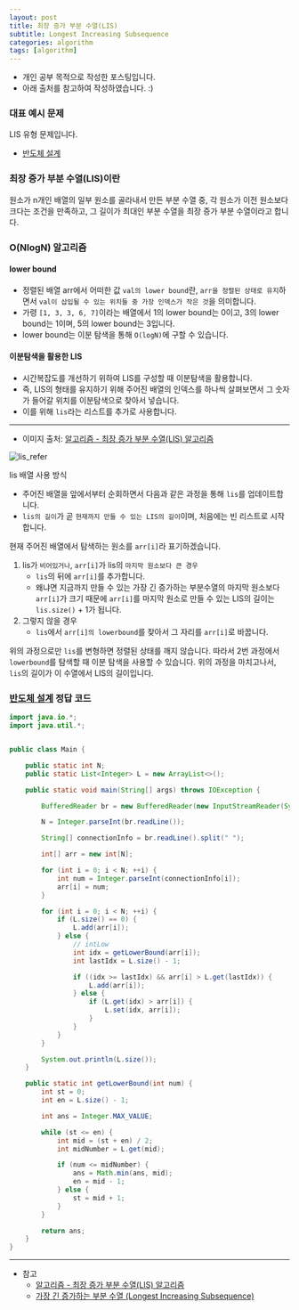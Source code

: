 ```yaml
---
layout: post
title: 최장 증가 부분 수열(LIS)
subtitle: Longest Increasing Subsequence
categories: algorithm
tags: [algorithm]
---
```


- 개인 공부 목적으로 작성한 포스팅입니다.
- 아래 출처를 참고하여 작성하였습니다. :)

### 대표 예시 문제

LIS 유형 문제입니다.

- [반도체 설계](https://www.acmicpc.net/problem/2352)

### 최장 증가 부분 수열(LIS)이란

원소가 n개인 배열의 일부 원소를 골라내서 만든 부분 수열 중, 각 원소가 이전 원소보다 크다는 조건을 만족하고, 그 길이가 최대인 부분 수열을 최장 증가 부분 수열이라고 합니다.

### O(NlogN) 알고리즘

#### lower bound

- 정렬된 배열 arr에서 어떠한 값 `val의 lower bound`란, `arr을 정렬된 상태로 유지`하면서 `val이 삽입될 수 있는 위치들 중 가장 인덱스가 작은 것`을 의미합니다.
- 가령 `[1, 3, 3, 6, 7]`이라는 배열에서 1의 lower bound는 0이고, 3의 lower bound는 1이며, 5의 lower bound는 3입니다.
- lower bound는 이분 탐색을 통해 `O(logN)`에 구할 수 있습니다.

#### 이분탐색을 활용한 LIS

- 시간복잡도를 개선하기 위하여 LIS를 구성할 때 이분탐색을 활용합니다.
- 즉, LIS의 형태를 유지하기 위해 주어진 배열의 인덱스를 하나씩 살펴보면서 그 숫자가 들어갈 위치를 이분탐색으로 찾아서 넣습니다.
- 이를 위해 `lis`라는 리스트를 추가로 사용합니다.

---

- 이미지 출처: [알고리즘 - 최장 증가 부분 수열(LIS) 알고리즘](https://chanhuiseok.github.io/posts/algo-49/)

![lis_refer](https://user-images.githubusercontent.com/75410527/167801236-7dce3ede-6941-4d16-8117-4baf9a02e121.png)

lis 배열 사용 방식

- 주어진 배열을 앞에서부터 순회하면서 다음과 같은 과정을 통해 `lis`를 업데이트합니다.
- `lis의 길이`가 곧 `현재까지 만들 수 있는 LIS의 길이`이며, 처음에는 빈 리스트로 시작합니다.

현재 주어진 배열에서 탐색하는 원소를 `arr[i]`라 표기하겠습니다.

1. lis가 `비어있거나`, `arr[i]`가 lis의 `마지막 원소보다 큰 경우`
   - `lis`의 뒤에 `arr[i]`를 추가합니다.
   - 왜냐면 지금까지 만들 수 있는 가장 긴 증가하는 부분수열의 마지막 원소보다 `arr[i]`가 크기 때문에 `arr[i]`를 마지막 원소로 만들 수 있는 LIS의 길이는 `lis.size()` + 1가 됩니다.
1. 그렇지 않을 경우
   - `lis`에서 `arr[i]의 lowerbound`를 찾아서 그 자리를 `arr[i]`로 바꿉니다.

위의 과정으로만 `lis`를 변형하면 정렬된 상태를 깨지 않습니다. 따라서 2번 과정에서 `lowerbound`를 탐색할 때 이분 탐색을 사용할 수 있습니다.
위의 과정을 마치고나서, `lis`의 길이가 이 수열에서 LIS의 길이입니다.

### [반도체 설계](https://www.acmicpc.net/problem/2352) 정답 코드

```java
import java.io.*;
import java.util.*;


public class Main {

    public static int N;
    public static List<Integer> L = new ArrayList<>();

    public static void main(String[] args) throws IOException {

        BufferedReader br = new BufferedReader(new InputStreamReader(System.in));

        N = Integer.parseInt(br.readLine());

        String[] connectionInfo = br.readLine().split(" ");

        int[] arr = new int[N];

        for (int i = 0; i < N; ++i) {
            int num = Integer.parseInt(connectionInfo[i]);
            arr[i] = num;
        }

        for (int i = 0; i < N; ++i) {
            if (L.size() == 0) {
                L.add(arr[i]);
            } else {
                // intLow
                int idx = getLowerBound(arr[i]);
                int lastIdx = L.size() - 1;

                if ((idx >= lastIdx) && arr[i] > L.get(lastIdx)) {
                    L.add(arr[i]);
                } else {
                    if (L.get(idx) > arr[i]) {
                        L.set(idx, arr[i]);
                    }
                }
            }
        }

        System.out.println(L.size());
    }

    public static int getLowerBound(int num) {
        int st = 0;
        int en = L.size() - 1;

        int ans = Integer.MAX_VALUE;

        while (st <= en) {
            int mid = (st + en) / 2;
            int midNumber = L.get(mid);

            if (num <= midNumber) {
                ans = Math.min(ans, mid);
                en = mid - 1;
            } else {
                st = mid + 1;
            }
        }

        return ans;
    }
}
```

---

- 참고
  - [알고리즘 - 최장 증가 부분 수열(LIS) 알고리즘](https://chanhuiseok.github.io/posts/algo-49/)
  - [가장 긴 증가하는 부분 수열 (Longest Increasing Subsequence)](https://seungkwan.tistory.com/8)

